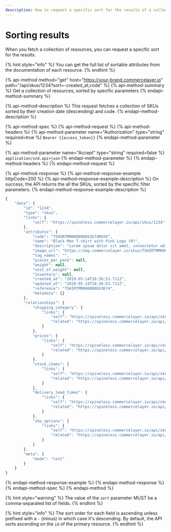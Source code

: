 ```yaml
---
description: How to request a specific sort for the results of a collection of resources
---
```


# Sorting results

When you fetch a collection of resources, you can request a specific sort for the results.

{% hint style="info" %}
You can get the full list of sortable attributes from the documentation of each resource.
{% endhint %}

{% api-method method="get" host="https://your-brand.commercelayer.io" path="/api/skus/1234?sort=-created\_at,code" %}
{% api-method-summary %}
Get a collection of resources, sorted by specific parameters
{% endapi-method-summary %}

{% api-method-description %}
This request fetches a collection of SKUs sorted by their creation date \(descending\) and code.
{% endapi-method-description %}

{% api-method-spec %}
{% api-method-request %}
{% api-method-headers %}
{% api-method-parameter name="Authorization" type="string" required=true %}
`Bearer {{access_token}}`
{% endapi-method-parameter %}

{% api-method-parameter name="Accept" type="string" required=false %}
`application/vnd.api+json`
{% endapi-method-parameter %}
{% endapi-method-headers %}
{% endapi-method-request %}

{% api-method-response %}
{% api-method-response-example httpCode=200 %}
{% api-method-response-example-description %}
On success, the API returns the all the SKUs, sorted by the specific filter parameters.
{% endapi-method-response-example-description %}

```javascript
{
    "data": {
        "id": "1234",
        "type": "skus",
        "links": {
            "self": "https://spineless.commercelayer.io/api/skus/1234"
        },
        "attributes": {
            "code": "TSHIRTMM000000E63E74MXXX",
            "name": "Black Men T-shirt with Pink Logo (M)",
            "description": "Lorem ipsum dolor sit amet, consectetur adipiscing elit. Etiam pellentesque in neque vitae tincidunt. In gravida eu ipsum non condimentum. Curabitur libero leo, gravida a dictum vestibulum, sollicitudin vel quam.",
            "image_url": "https://img.commercelayer.io/skus/TSHIRTMM000000E63E74.png?fm=jpg&q=90",
            "tag_names": "",
            "pieces_per_pack": null,
            "weight": null,
            "unit_of_weight": null,
            "inventory": null,
            "created_at": "2019-05-14T10:36:53.711Z",
            "updated_at": "2019-05-14T10:36:53.711Z",
            "reference": "TSHIRTMM000000E63E74",
            "metadata": {}
        },
        "relationships": {
            "shipping_category": {
                "links": {
                    "self": "https://spineless.commercelayer.io/api/skus/1234/relationships/shipping_category",
                    "related": "https://spineless.commercelayer.io/api/skus/1234/shipping_category"
                }
            },
            "prices": {
                "links": {
                    "self": "https://spineless.commercelayer.io/api/skus/1234/relationships/prices",
                    "related": "https://spineless.commercelayer.io/api/skus/1234/prices"
                }
            },
            "stock_items": {
                "links": {
                    "self": "https://spineless.commercelayer.io/api/skus/1234/relationships/stock_items",
                    "related": "https://spineless.commercelayer.io/api/skus/1234/stock_items"
                }
            },
            "delivery_lead_times": {
                "links": {
                    "self": "https://spineless.commercelayer.io/api/skus/1234/relationships/delivery_lead_times",
                    "related": "https://spineless.commercelayer.io/api/skus/1234/delivery_lead_times"
                }
            },
            "sku_options": {
                "links": {
                    "self": "https://spineless.commercelayer.io/api/skus/1234/relationships/sku_options",
                    "related": "https://spineless.commercelayer.io/api/skus/1234/sku_options"
                }
            }
        },
        "meta": {
            "mode": "test"
        }
    }
}
```
{% endapi-method-response-example %}
{% endapi-method-response %}
{% endapi-method-spec %}
{% endapi-method %}

{% hint style="warning" %}
The value of the `sort` parameter MUST be a comma-separated list of fields. 
{% endhint %}

{% hint style="info" %}
The sort order for each field is ascending unless prefixed with a `-` \(minus\) in which case it's descending. By default, the API sorts ascending on the `id` of the primary resource.
{% endhint %}


